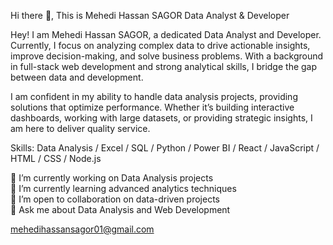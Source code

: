 Hi there 👋, This is Mehedi Hassan SAGOR
Data Analyst & Developer

Hey! I am Mehedi Hassan SAGOR, a dedicated Data Analyst and Developer. Currently, I focus on analyzing complex data to drive actionable insights, improve decision-making, and solve business problems. With a background in full-stack web development and strong analytical skills, I bridge the gap between data and development.

I am confident in my ability to handle data analysis projects, providing solutions that optimize performance. Whether it’s building interactive dashboards, working with large datasets, or providing strategic insights, I am here to deliver quality service.

Skills: Data Analysis / Excel / SQL / Python / Power BI / React / JavaScript / HTML / CSS / Node.js

🔭 I’m currently working on Data Analysis projects </br>
🌱 I’m currently learning advanced analytics techniques</br>
👯 I’m open to collaboration on data-driven projects</br>
💬 Ask me about Data Analysis and Web Development</br>




mehedihassansagor01@gmail.com
